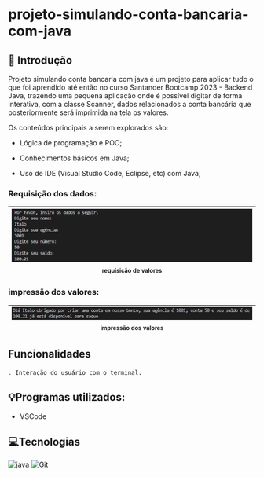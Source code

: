 # projeto-simulando-conta-bancaria-com-java

## 📖 Introdução

Projeto simulando conta bancaria com java é um projeto para aplicar tudo o que foi aprendido até então no curso Santander Bootcamp 2023 - Backend Java, trazendo uma pequena aplicação onde é possível digitar de forma interativa, com a classe Scanner, dados relacionados a conta bancária que posteriormente será imprimida na tela os valores.

Os conteúdos principais a serem explorados são:

- Lógica de programação e POO;

- Conhecimentos básicos em Java;

- Uso de IDE (Visual Studio Code, Eclipse, etc) com Java;

### Requisição dos dados:

| <img src="/assents/requisicao-de-dados.png" width=100%><br><sub>requisição de valores</sub> |
| :---------------------------------------------------------------------------------------------------: |

### impressão dos valores:

| <img src="/assents/impressao-dos-valores.png" width=100%><br><sub>impressão dos valores</sub><br> |
| :-----------------------------------------------------------------------------------------------: |

## Funcionalidades

```bash
. Interação do usuário com o terminal.
```

## 💡Programas utilizados:

- VSCode

## 💻Tecnologias

![java](https://img.shields.io/badge/java-4F5B93?style=for-the-badge&logo=Java&logoColor=white)
![Git](https://img.shields.io/badge/GIT-E44C30?style=for-the-badge&logo=git&logoColor=white)
